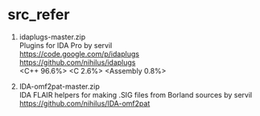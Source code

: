 # src_refer

1. idaplugs-master.zip<br/>
Plugins for IDA Pro by servil<br/>
https://code.google.com/p/idaplugs<br/>
https://github.com/nihilus/idaplugs<br/>
<C++ 96.6%> <C 2.6%> <Assembly 0.8%><br/>

2. IDA-omf2pat-master.zip<br/>
IDA FLAIR helpers for making .SIG files from Borland sources by servil<br/>
https://github.com/nihilus/IDA-omf2pat<br/>
